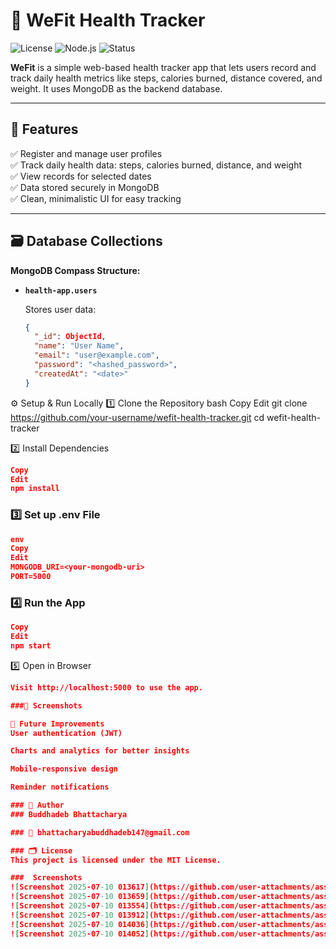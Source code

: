 # 📗 WeFit Health Tracker

![License](https://img.shields.io/badge/License-MIT-green.svg)
![Node.js](https://img.shields.io/badge/Node.js-HealthTracker-brightgreen)
![Status](https://img.shields.io/badge/Status-In%20Progress-yellow)

**WeFit** is a simple web-based health tracker app that lets users record and track daily health metrics like steps, calories burned, distance covered, and weight. It uses MongoDB as the backend database.

---

## 🚀 Features

✅ Register and manage user profiles  
✅ Track daily health data: steps, calories burned, distance, and weight  
✅ View records for selected dates  
✅ Data stored securely in MongoDB  
✅ Clean, minimalistic UI for easy tracking

---

## 🗃️ Database Collections

**MongoDB Compass Structure:**

- **`health-app.users`**

  Stores user data:
  ```json
  {
    "_id": ObjectId,
    "name": "User Name",
    "email": "user@example.com",
    "password": "<hashed_password>",
    "createdAt": "<date>"
  }


⚙️ Setup & Run Locally
1️⃣ Clone the Repository
bash
Copy
Edit
git clone https://github.com/your-username/wefit-health-tracker.git
cd wefit-health-tracker

2️⃣ Install Dependencies
 ```json
Copy
Edit
npm install
```
### 3️⃣ Set up .env File
 ```json
env
Copy
Edit
MONGODB_URI=<your-mongodb-uri>
PORT=5000
```
### 4️⃣ Run the App
 ```json
Copy
Edit
npm start
```
5️⃣ Open in Browser
 ```json
Visit http://localhost:5000 to use the app.

###📸 Screenshots

📝 Future Improvements
User authentication (JWT)

Charts and analytics for better insights

Mobile-responsive design

Reminder notifications

### 👤 Author
### Buddhadeb Bhattacharya

### 📧 bhattacharyabuddhadeb147@gmail.com

### 🗂️ License
This project is licensed under the MIT License.

###  Screenshots
![Screenshot 2025-07-10 013617](https://github.com/user-attachments/assets/4436c6e7-e309-4680-a9f1-b884cfc8589a)
![Screenshot 2025-07-10 013659](https://github.com/user-attachments/assets/703af99d-37c0-4d48-af68-db8c324816af)
![Screenshot 2025-07-10 013554](https://github.com/user-attachments/assets/09255331-3173-4500-9f1b-ff331d28526e)
![Screenshot 2025-07-10 013912](https://github.com/user-attachments/assets/e466af73-08b3-43ae-b924-1f594dbab5e4)
![Screenshot 2025-07-10 014036](https://github.com/user-attachments/assets/862cd6ef-c6a4-4b4a-b240-357062a6f5a5)
![Screenshot 2025-07-10 014052](https://github.com/user-attachments/assets/c53b07c8-9fb6-4fb2-b4f5-65a56bfd5f69)
